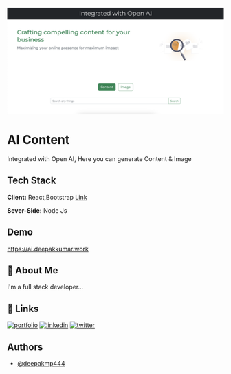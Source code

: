 ![Logo](https://raw.githubusercontent.com/deepakmp444/react-openai-GPT-3/main/src/assests/ss_app.png?token=GHSAT0AAAAAABW4GCPMKC4HMTOUQWPIKREQY4TATIA)
# AI Content

Integrated with Open AI, Here you can generate Content & Image

## Tech Stack

**Client:** React,Bootstrap
[Link](https://github.com/deepakmp444/react-openai-GPT-3)

**Sever-Side:** Node Js


## Demo

https://ai.deepakkumar.work


## 🚀 About Me
I'm a full stack developer...


## 🔗 Links
[![portfolio](https://img.shields.io/badge/my_portfolio-000?style=for-the-badge&logo=ko-fi&logoColor=white)](https://www.deepakkumar.work)
[![linkedin](https://img.shields.io/badge/linkedin-0A66C2?style=for-the-badge&logo=linkedin&logoColor=white)](https://in.linkedin.com/in/deepakmp444)
[![twitter](https://img.shields.io/badge/twitter-1DA1F2?style=for-the-badge&logo=twitter&logoColor=white)](https://twitter.com/deepakmp444)


## Authors

- [@deepakmp444](https://www.github.com/deepakmp444)
